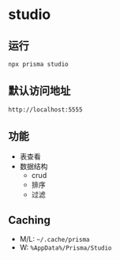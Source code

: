 # studio

## 运行

```sh
npx prisma studio
```

## 默认访问地址

```sh
http://localhost:5555
```

## 功能

- 表查看
- 数据结构
  - crud
  - 排序
  - 过滤

## Caching

- M/L: `~/.cache/prisma`
- W: `%AppData%/Prisma/Studio`
